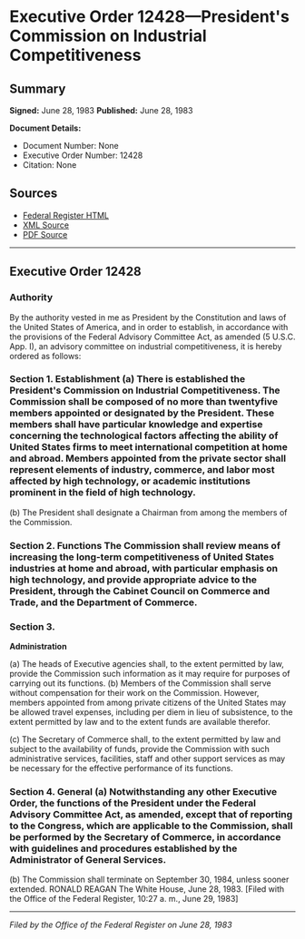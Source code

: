 # Executive Order 12428—President's Commission on Industrial Competitiveness

## Summary

**Signed:** June 28, 1983
**Published:** June 28, 1983

**Document Details:**
- Document Number: None
- Executive Order Number: 12428
- Citation: None

## Sources
- [Federal Register HTML](https://www.presidency.ucsb.edu/documents/executive-order-12428-presidents-commission-industrial-competitiveness)
- [XML Source](None)
- [PDF Source](None)

---

## Executive Order 12428

### Authority

By the authority vested in me as President by the Constitution and laws of the United States of America, and in order to establish, in accordance with the provisions of the Federal Advisory Committee Act, as amended (5 U.S.C. App. I), an advisory committee on industrial competitiveness, it is hereby ordered as follows:
### Section 1. Establishment (a) There is established the President's Commission on Industrial Competitiveness. The Commission shall be composed of no more than twentyfive members appointed or designated by the President. These members shall have particular knowledge and expertise concerning the technological factors affecting the ability of United States firms to meet international competition at home and abroad. Members appointed from the private sector shall represent elements of industry, commerce, and labor most affected by high technology, or academic institutions prominent in the field of high technology.

(b) The President shall designate a Chairman from among the members of the Commission.
### Section 2. Functions The Commission shall review means of increasing the long-term competitiveness of United States industries at home and abroad, with particular emphasis on high technology, and provide appropriate advice to the President, through the Cabinet Council on Commerce and Trade, and the Department of Commerce.

### Section 3.

**Administration**

(a) The heads of Executive agencies shall, to the extent permitted by law, provide the Commission such information as it may require for purposes of carrying out its functions.
(b) Members of the Commission shall serve without compensation for their work on the Commission. However, members appointed from among private citizens of the United States may be allowed travel expenses, including per diem in lieu of subsistence, to the extent permitted by law and to the extent funds are available therefor.

(c) The Secretary of Commerce shall, to the extent permitted by law and subject to the availability of funds, provide the Commission with such administrative services, facilities, staff and other support services as may be necessary for the effective performance of its functions.
### Section 4. General (a) Notwithstanding any other Executive Order, the functions of the President under the Federal Advisory Committee Act, as amended, except that of reporting to the Congress, which are applicable to the Commission, shall be performed by the Secretary of Commerce, in accordance with guidelines and procedures established by the Administrator of General Services.

(b) The Commission shall terminate on September 30, 1984, unless sooner extended.
RONALD REAGAN
The White House,
June 28, 1983.
[Filed with the Office of the Federal Register, 10:27 a. m., June 29, 1983]

---

*Filed by the Office of the Federal Register on June 28, 1983*
